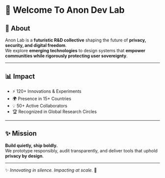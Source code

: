 # 🚀 Welcome To Anon Dev Lab  

## 🌟 About  
Anon Lab is a **futuristic R&D collective** shaping the future of **privacy, security, and digital freedom**.  
We explore **emerging technologies** to design systems that **empower communities while rigorously protecting user sovereignty**.  

---

## 📊 Impact  
- ⚡ 120+ Innovations & Experiments  
- 🌍 Presence in 15+ Countries  
- 💡 50+ Active Collaborators  
- 🏆 Recognized in Global Research Circles  

---

## ✨ Mission  
**Build quietly, ship boldly.**  
We prototype responsibly, audit transparently, and deliver tools that uphold **privacy by design**.  

---

✨ *Innovating in silence. Impacting at scale.* 🖤  
